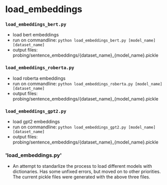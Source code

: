 # load_embeddings

### `load_embeddings_bert.py`
* load bert embeddings
* run on commandline: `python load_embeddings_bert.py [model_name] [dataset_name]`
* output files: probing/sentence_embeddings/{dataset_name}_{model_name}.pickle

### `load_embeddings_roberta.py`
* load roberta embeddings
* run on commandline: `python load_embeddings_roberta.py [model_name] [dataset_name]`
* output files: probing/sentence_embeddings/{dataset_name}_{model_name}.pickle

### `load_embeddings_gpt2.py`
* load gpt2 embeddings
* run on commandline: `python load_embeddings_gpt2.py [model_name] [dataset_name]`
* output files: probing/sentence_embeddings/{dataset_name}_{model_name}.pickle

### 'load_embeddings.py'
* An attempt to standarlize the process to load different models with dictionaries. Has some unfixed errors, but moved on to other priorities. The current pickle files were generated with the above three files.
